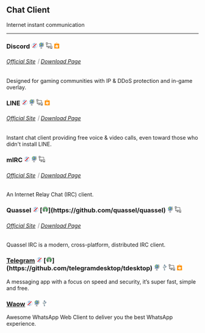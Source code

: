 ## Chat Client

Internet instant communication

---

### Discord ![](../assets/free.png) ![](../assets/earth-globe.png) ![](../assets/multi_platform.png) ![](../assets/windows-store.png)

###### [Official Site](https://discordapp.com/)｜[Download Page](https://discordapp.com/download)

Designed for gaming communities with IP & DDoS protection and in-game overlay.

### LINE ![](../assets/free.png) ![](../assets/earth-globe.png) ![](../assets/multi_platform.png) ![](../assets/windows-store.png)

###### [Official Site](https://line.me/en/)｜[Download Page](https://line.me/en/download)

Instant chat client providing free voice & video calls, even toward those who didn't install LINE.

### mIRC ![](../assets/free.png) ![](../assets/earth-globe.png) ![](../assets/multi_platform.png)

###### [Official Site](http://www.mirc.com/)｜[Download Page](http://www.mirc.com/get.html)

An Internet Relay Chat \(IRC\) client.

### Quassel ![](../assets/free.png) [![](../assets/open-source-icon.png "GPL@GitHub: https://github.com/quassel/quassel")](https://github.com/quassel/quassel) ![](../assets/earth-globe.png) ![](../assets/multi_platform.png)

###### [Official Site](http://quassel-irc.org/)｜[Download Page](http://quassel-irc.org/downloads)

Quassel IRC is a modern, cross-platform, distributed IRC client.

### [Telegram](https://desktop.telegram.org/) ![](../assets/free.png) [![](../assets/open-source-icon.png "GPL 3.0@GitHub: https://github.com/telegramdesktop/tdesktop")](https://github.com/telegramdesktop/tdesktop) ![](../assets/earth-globe.png) ![](../assets/usb.png) ![](../assets/multi_platform.png) ![](../assets/windows-store.png)

A messaging app with a focus on speed and security, it’s super fast, simple and free.

### [Waow](http://dedg3.com/wao/) ![](../assets/free.png) ![](../assets/earth-globe.png) ![](../assets/usb.png)

Awesome WhatsApp Web Client to deliver you the best WhatsApp experience.

